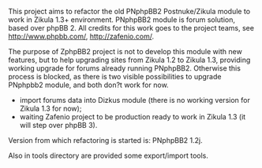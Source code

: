 This project aims to refactor the old PNphpBB2 Postnuke/Zikula module to work in Zikula 1.3+ environment. PNphpBB2 module is forum solution, based over phpBB 2. All credits for this work goes to the project teams, see http://www.phpbb.com/, http://zafenio.com/.

The purpose of ZphpBB2 project is not to develop this module with new features, but to help upgrading sites from Zikula 1.2 to Zikula 1.3, providing working upgrade for forums already running PNphpBB2. Otherwise this process is blocked, as there is two visible possibilities to upgrade PNphpbb2 module, and both don?t work for now.
- import forums data into Dizkus module (there is no working version for Zikula 1.3 for now);
- waiting Zafenio project to be production ready to work in Zikula 1.3 (it will step over phpBB 3).

Version from which refactoring is started is: PNphpBB2 1.2j.

Also in tools directory are provided some export/import tools.